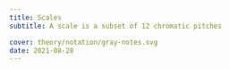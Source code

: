 ```yaml
---
title: Scales
subtitle: A scale is a subset of 12 chromatic pitches

cover: theory/notation/gray-notes.svg
date: 2021-08-28
---
```

